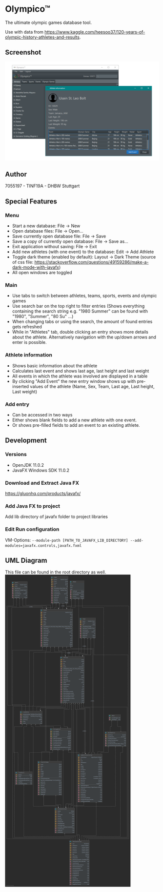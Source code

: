 # Olympico™
The ultimate olympic games database tool.

Use with data from https://www.kaggle.com/heesoo37/120-years-of-olympic-history-athletes-and-results.

## Screenshot
![Screenshot](screenshot.png)

## Author
7055197 - TINF19A - DHBW Stuttgart

## Special Features
### Menu
- Start a new database: File -> New
- Open database files: File -> Open...
- Save currently open database file: File -> Save
- Save a copy of currently open database: File -> Save as...
- Exit application without saving: File -> Exit
- Add new athletes (with one event) to the database: Edit -> Add Athlete
- Toggle dark theme (enabled by default): Layout -> Dark Theme (source of css file: https://stackoverflow.com/questions/49159286/make-a-dark-mode-with-javafx)
- All open windows are toggled

### Main
- Use tabs to switch between athletes, teams, sports, events and olympic games
- Use search bar on the top right to filter entries (Shows everything containing the search string e.g. "1980 Summer" can be found with "1980", "Summer", "80 Su" ...)
- When changing tabs or using the search, the amount of found entries gets refreshed
- While in "Athletes" tab, double clicking an entry shows more details about the athlete. Alternatively navigation with the up/down arrows and enter is possible.

### Athlete information
- Shows basic information about the athlete
- Calculates last event and shows last age, last height and last weight
- All events in which the athlete was involved are displayed in a table
- By clicking "Add Event" the new entry window shows up with pre-inserted values of the athlete (Name, Sex, Team, Last age, Last height, Last weight)

### Add entry
- Can be accessed in two ways
- Either shows blank fields to add a new athlete with one event.
- Or shows pre-filled fields to add an event to an existing athlete.

## Development
### Versions
- OpenJDK 11.0.2
- JavaFX Windows SDK 11.0.2

### Download and Extract Java FX
https://gluonhq.com/products/javafx/

### Add Java FX to project
Add lib directory of javafx folder to project libraries

### Edit Run configuration
VM-Options:
`--module-path [PATH_TO_JAVAFX_LIB_DIRECTORY] --add-modules=javafx.controls,javafx.fxml`


## UML Diagram
This file can be found in the root directory as well.
![UML Diagram](olympic_diagram.png)
